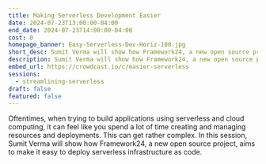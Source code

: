 ```yaml
---
title: Making Serverless Development Easier
date: 2024-07-23T13:00:00-04:00
end_date: 2024-07-23T14:00:00-04:00
cost: 0
homepage_banner: Easy-Serverless-Dev-Horiz-100.jpg
short_desc: Sumit Verma will show how Framework24, a new open source project, aims to make it easy to deploy serverless infrastructure as code.
description: Sumit Verma will show how Framework24, a new open source project, aims to make it easy to deploy serverless infrastructure as code.
embed_url: https://crowdcast.io/c/easier-serverless
sessions:
  - streamlining-serverless
draft: false
featured: false
---
```


Oftentimes, when trying to build applications using serverless and cloud computing, it can feel like you spend a lot of time creating and managing resources and deployments. This can get rather complex. In this session, Sumit Verma will show how Framework24, a new open source project, aims to make it easy to deploy serverless infrastructure as code.
